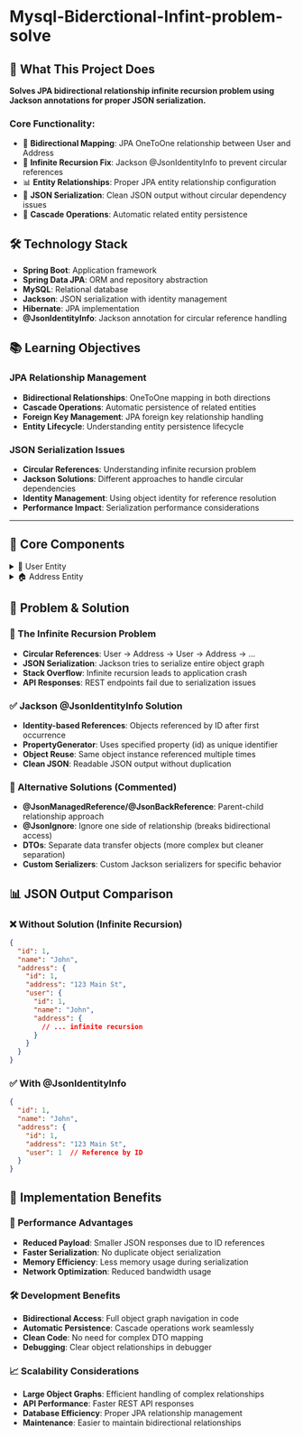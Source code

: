 # Mysql-Biderctional-Infint-problem-solve

## 🎯 What This Project Does

**Solves JPA bidirectional relationship infinite recursion problem using Jackson annotations for proper JSON serialization.**

### Core Functionality:
- 🔄 **Bidirectional Mapping**: JPA OneToOne relationship between User and Address
- 🚫 **Infinite Recursion Fix**: Jackson @JsonIdentityInfo to prevent circular references
- 📊 **Entity Relationships**: Proper JPA entity relationship configuration
- 🔧 **JSON Serialization**: Clean JSON output without circular dependency issues
- 💾 **Cascade Operations**: Automatic related entity persistence

## 🛠️ Technology Stack

- **Spring Boot**: Application framework
- **Spring Data JPA**: ORM and repository abstraction
- **MySQL**: Relational database
- **Jackson**: JSON serialization with identity management
- **Hibernate**: JPA implementation
- **@JsonIdentityInfo**: Jackson annotation for circular reference handling

## 📚 Learning Objectives

### JPA Relationship Management
- **Bidirectional Relationships**: OneToOne mapping in both directions
- **Cascade Operations**: Automatic persistence of related entities
- **Foreign Key Management**: JPA foreign key relationship handling
- **Entity Lifecycle**: Understanding entity persistence lifecycle

### JSON Serialization Issues
- **Circular References**: Understanding infinite recursion problem
- **Jackson Solutions**: Different approaches to handle circular dependencies
- **Identity Management**: Using object identity for reference resolution
- **Performance Impact**: Serialization performance considerations

---

## 📂 Core Components

<details>
<summary>👤 User Entity</summary>

**User entity with bidirectional OneToOne relationship to Address**

- **What it does**: Represents user data with address relationship and circular reference solution
- **Code implementation**: 
  - **JPA Mapping**: `@OneToOne(cascade = CascadeType.ALL)` for address relationship
  - **Identity Info**: `@JsonIdentityInfo(generator = ObjectIdGenerators.PropertyGenerator.class, property = "id")`
  - **Cascade Operations**: Automatic address persistence when user is saved
  - **Commented Alternatives**: Shows `@JsonManagedReference` as alternative approach
- **Relationship features**:
  - **Bidirectional**: User references Address, Address references User
  - **Cascade All**: All operations cascade to related Address entity
  - **Identity-based**: Uses 'id' property for JSON identity resolution
  - **Auto-generation**: `@GeneratedValue(strategy = GenerationType.IDENTITY)`
- **Circular reference solution**:
  - **@JsonIdentityInfo**: Prevents infinite recursion during JSON serialization
  - **Property-based**: Uses 'id' field as unique identifier for references
  - **Object Reuse**: Same object referenced by ID instead of full serialization

</details>

<details>
<summary>🏠 Address Entity</summary>

**Address entity with bidirectional OneToOne relationship to User**

- **What it does**: Represents address data with user relationship and matching circular reference solution
- **Code implementation**: 
  - **JPA Mapping**: `@OneToOne(cascade = CascadeType.ALL)` for user relationship
  - **Identity Info**: `@JsonIdentityInfo(generator = ObjectIdGenerators.PropertyGenerator.class, property = "id")`
  - **Bidirectional Reference**: Address maintains reference back to User
  - **Commented Alternatives**: Shows `@JsonBackReference` as alternative approach
- **Relationship features**:
  - **Reverse Mapping**: Address references User entity
  - **Cascade All**: All operations cascade to related User entity
  - **Matching Identity**: Same @JsonIdentityInfo configuration as User
  - **Separate Generator**: Own identity generator for address entities
- **Data structure**:
  - **Address Fields**: address (String), pincode (int)
  - **Relationship Field**: user (User) for bidirectional mapping
  - **Primary Key**: Auto-generated ID with custom generator name

</details>

## 🌟 Problem & Solution

### 🚫 The Infinite Recursion Problem
- **Circular References**: User → Address → User → Address → ...
- **JSON Serialization**: Jackson tries to serialize entire object graph
- **Stack Overflow**: Infinite recursion leads to application crash
- **API Responses**: REST endpoints fail due to serialization issues

### ✅ Jackson @JsonIdentityInfo Solution
- **Identity-based References**: Objects referenced by ID after first occurrence
- **PropertyGenerator**: Uses specified property (id) as unique identifier
- **Object Reuse**: Same object instance referenced multiple times
- **Clean JSON**: Readable JSON output without duplication

### 🔄 Alternative Solutions (Commented)
- **@JsonManagedReference/@JsonBackReference**: Parent-child relationship approach
- **@JsonIgnore**: Ignore one side of relationship (breaks bidirectional access)
- **DTOs**: Separate data transfer objects (more complex but cleaner separation)
- **Custom Serializers**: Custom Jackson serializers for specific behavior

## 📊 JSON Output Comparison

### ❌ Without Solution (Infinite Recursion)
```json
{
  "id": 1,
  "name": "John",
  "address": {
    "id": 1,
    "address": "123 Main St",
    "user": {
      "id": 1,
      "name": "John",
      "address": {
        // ... infinite recursion
      }
    }
  }
}
```

### ✅ With @JsonIdentityInfo
```json
{
  "id": 1,
  "name": "John",
  "address": {
    "id": 1,
    "address": "123 Main St",
    "user": 1  // Reference by ID
  }
}
```

## 🔧 Implementation Benefits

### 🚀 Performance Advantages
- **Reduced Payload**: Smaller JSON responses due to ID references
- **Faster Serialization**: No duplicate object serialization
- **Memory Efficiency**: Less memory usage during serialization
- **Network Optimization**: Reduced bandwidth usage

### 🛠️ Development Benefits
- **Bidirectional Access**: Full object graph navigation in code
- **Automatic Persistence**: Cascade operations work seamlessly
- **Clean Code**: No need for complex DTO mapping
- **Debugging**: Clear object relationships in debugger

### 📈 Scalability Considerations
- **Large Object Graphs**: Efficient handling of complex relationships
- **API Performance**: Faster REST API responses
- **Database Efficiency**: Proper JPA relationship management
- **Maintenance**: Easier to maintain bidirectional relationships